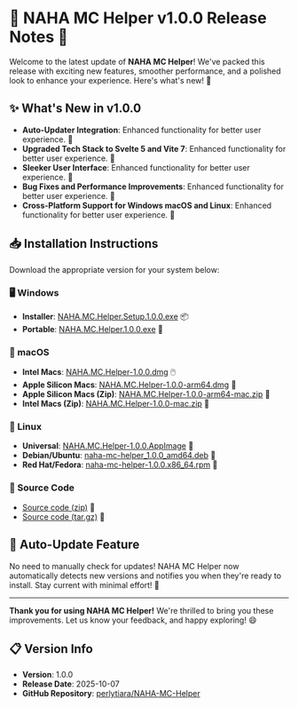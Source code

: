 # 🎉 NAHA MC Helper v1.0.0 Release Notes 🚀

Welcome to the latest update of **NAHA MC Helper**! We've packed this release with exciting new features, smoother performance, and a polished look to enhance your experience. Here's what's new! 🌟

## ✨ What's New in v1.0.0

- **Auto-Updater Integration**: Enhanced functionality for better user experience. 💎
- **Upgraded Tech Stack to Svelte 5 and Vite 7**: Enhanced functionality for better user experience. 💎
- **Sleeker User Interface**: Enhanced functionality for better user experience. 💎
- **Bug Fixes and Performance Improvements**: Enhanced functionality for better user experience. 💎
- **Cross-Platform Support for Windows macOS and Linux**: Enhanced functionality for better user experience. 💎

## 📥 Installation Instructions

Download the appropriate version for your system below:

### 🖥️ Windows
- **Installer**: [NAHA.MC.Helper.Setup.1.0.0.exe](https://github.com/perlytiara/NAHA-MC-Helper/releases/download/v1.0.0/NAHA.MC.Helper.Setup.1.0.0.exe) 📦
- **Portable**: [NAHA.MC.Helper.1.0.0.exe](https://github.com/perlytiara/NAHA-MC-Helper/releases/download/v1.0.0/NAHA.MC.Helper.1.0.0.exe) 💼

### 🍎 macOS
- **Intel Macs**: [NAHA.MC.Helper-1.0.0.dmg](https://github.com/perlytiara/NAHA-MC-Helper/releases/download/v1.0.0/NAHA.MC.Helper-1.0.0.dmg) 🖱️
- **Apple Silicon Macs**: [NAHA.MC.Helper-1.0.0-arm64.dmg](https://github.com/perlytiara/NAHA-MC-Helper/releases/download/v1.0.0/NAHA.MC.Helper-1.0.0-arm64.dmg) 🍏
- **Apple Silicon Macs (Zip)**: [NAHA.MC.Helper-1.0.0-arm64-mac.zip](https://github.com/perlytiara/NAHA-MC-Helper/releases/download/v1.0.0/NAHA.MC.Helper-1.0.0-arm64-mac.zip) 📎
- **Intel Macs (Zip)**: [NAHA.MC.Helper-1.0.0-mac.zip](https://github.com/perlytiara/NAHA-MC-Helper/releases/download/v1.0.0/NAHA.MC.Helper-1.0.0-mac.zip) 📎

### 🐧 Linux
- **Universal**: [NAHA.MC.Helper-1.0.0.AppImage](https://github.com/perlytiara/NAHA-MC-Helper/releases/download/v1.0.0/NAHA.MC.Helper-1.0.0.AppImage) 🐧
- **Debian/Ubuntu**: [naha-mc-helper_1.0.0_amd64.deb](https://github.com/perlytiara/NAHA-MC-Helper/releases/download/v1.0.0/naha-mc-helper_1.0.0_amd64.deb) 📀
- **Red Hat/Fedora**: [naha-mc-helper-1.0.0.x86_64.rpm](https://github.com/perlytiara/NAHA-MC-Helper/releases/download/v1.0.0/naha-mc-helper-1.0.0.x86_64.rpm) 🔧

### 📂 Source Code
- [Source code (zip)](https://github.com/perlytiara/NAHA-MC-Helper/archive/refs/tags/v1.0.0.zip) 📜
- [Source code (tar.gz)](https://github.com/perlytiara/NAHA-MC-Helper/archive/refs/tags/v1.0.0.tar.gz) 📜

## 🔄 Auto-Update Feature
No need to manually check for updates! NAHA MC Helper now automatically detects new versions and notifies you when they're ready to install. Stay current with minimal effort! 🔔

---

**Thank you for using NAHA MC Helper!** We're thrilled to bring you these improvements. Let us know your feedback, and happy exploring! 😄

## 📋 Version Info
- **Version**: 1.0.0
- **Release Date**: 2025-10-07
- **GitHub Repository**: [perlytiara/NAHA-MC-Helper](https://github.com/perlytiara/NAHA-MC-Helper)
